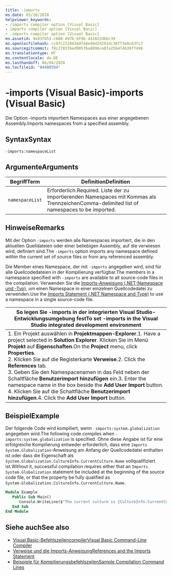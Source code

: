 ```yaml
---
title: -imports
ms.date: 03/10/2018
helpviewer_keywords:
- /imports compiler option [Visual Basic]
- imports compiler option [Visual Basic]
- -imports compiler option [Visual Basic]
ms.assetid: 9a93fb53-c080-497b-bf9b-441022dbbc39
ms.openlocfilehash: cc9fc222843bdfe8e49d2d291dc36ff3e0c63fc2
ms.sourcegitcommit: f8c270376ed905f6a8896ce0fe25b4f4b38ff498
ms.translationtype: HT
ms.contentlocale: de-DE
ms.lasthandoff: 06/04/2020
ms.locfileid: "84408594"
---
```

# <a name="-imports-visual-basic"></a><span data-ttu-id="9e71f-102">-imports (Visual Basic)</span><span class="sxs-lookup"><span data-stu-id="9e71f-102">-imports (Visual Basic)</span></span>
<span data-ttu-id="9e71f-103">Die Option -imports importiert Namespaces aus einer angegebenen Assembly.</span><span class="sxs-lookup"><span data-stu-id="9e71f-103">Imports namespaces from a specified assembly.</span></span>  
  
## <a name="syntax"></a><span data-ttu-id="9e71f-104">Syntax</span><span class="sxs-lookup"><span data-stu-id="9e71f-104">Syntax</span></span>  
  
```console  
-imports:namespaceList  
```  
  
## <a name="arguments"></a><span data-ttu-id="9e71f-105">Argumente</span><span class="sxs-lookup"><span data-stu-id="9e71f-105">Arguments</span></span>  
  
|<span data-ttu-id="9e71f-106">Begriff</span><span class="sxs-lookup"><span data-stu-id="9e71f-106">Term</span></span>|<span data-ttu-id="9e71f-107">Definition</span><span class="sxs-lookup"><span data-stu-id="9e71f-107">Definition</span></span>|  
|---|---|  
|`namespaceList`|<span data-ttu-id="9e71f-108">Erforderlich.</span><span class="sxs-lookup"><span data-stu-id="9e71f-108">Required.</span></span> <span data-ttu-id="9e71f-109">Liste der zu importierenden Namespaces mit Kommas als Trennzeichen</span><span class="sxs-lookup"><span data-stu-id="9e71f-109">Comma-delimited list of namespaces to be imported.</span></span>|  
  
## <a name="remarks"></a><span data-ttu-id="9e71f-110">Hinweise</span><span class="sxs-lookup"><span data-stu-id="9e71f-110">Remarks</span></span>  
 <span data-ttu-id="9e71f-111">Mit der Option `-imports` werden alle Namespaces importiert, die in den aktuellen Quelldateien oder einer beliebigen Assembly, auf die verwiesen wird, definiert sind.</span><span class="sxs-lookup"><span data-stu-id="9e71f-111">The `-imports` option imports any namespace defined within the current set of source files or from any referenced assembly.</span></span>  
  
 <span data-ttu-id="9e71f-112">Die Member eines Namespace, der mit `-imports` angegeben wird, sind für alle Quellcodedateien in der Kompilierung verfügbar.</span><span class="sxs-lookup"><span data-stu-id="9e71f-112">The members in a namespace specified with `-imports` are available to all source-code files in the compilation.</span></span> <span data-ttu-id="9e71f-113">Verwenden Sie die [Imports-Anweisung (.NET-Namespace und -Typ)](../../language-reference/statements/imports-statement-net-namespace-and-type.md), um einen Namespace in einer einzelnen Quellcodedatei zu verwenden.</span><span class="sxs-lookup"><span data-stu-id="9e71f-113">Use the [Imports Statement (.NET Namespace and Type)](../../language-reference/statements/imports-statement-net-namespace-and-type.md) to use a namespace in a single source-code file.</span></span>  
  
|<span data-ttu-id="9e71f-114">So legen Sie -imports in der integrierten Visual Studio-Entwicklungsumgebung fest</span><span class="sxs-lookup"><span data-stu-id="9e71f-114">To set -imports in the Visual Studio integrated development environment</span></span>|  
|---|  
|<span data-ttu-id="9e71f-115">1.  Ein Projekt auswählen in **Projektmappen-Explorer**.</span><span class="sxs-lookup"><span data-stu-id="9e71f-115">1.  Have a project selected in **Solution Explorer**.</span></span> <span data-ttu-id="9e71f-116">Klicken Sie im Menü **Projekt** auf **Eigenschaften**.</span><span class="sxs-lookup"><span data-stu-id="9e71f-116">On the **Project** menu, click **Properties**.</span></span> <br /><span data-ttu-id="9e71f-117">2.  Klicken Sie auf die Registerkarte **Verweise**.</span><span class="sxs-lookup"><span data-stu-id="9e71f-117">2.  Click the **References** tab.</span></span><br /><span data-ttu-id="9e71f-118">3.  Geben Sie den Namespacenamen in das Feld neben der Schaltfläche **Benutzerimport hinzufügen** ein.</span><span class="sxs-lookup"><span data-stu-id="9e71f-118">3.  Enter the namespace name in the box beside the **Add User Import** button.</span></span><br /><span data-ttu-id="9e71f-119">4.  Klicken Sie auf die Schaltfläche **Benutzerimport hinzufügen**.</span><span class="sxs-lookup"><span data-stu-id="9e71f-119">4.  Click the **Add User Import** button.</span></span>|  
  
## <a name="example"></a><span data-ttu-id="9e71f-120">Beispiel</span><span class="sxs-lookup"><span data-stu-id="9e71f-120">Example</span></span>  
 <span data-ttu-id="9e71f-121">Der folgende Code wird kompiliert, wenn `-imports:system.globalization` angegeben wird.</span><span class="sxs-lookup"><span data-stu-id="9e71f-121">The following code compiles when `-imports:system.globalization` is specified.</span></span> <span data-ttu-id="9e71f-122">Ohne diese Angabe ist für eine erfolgreiche Kompilierung entweder erforderlich, dass eine `Imports System.Globalization`-Anweisung am Anfang der Quellcodedatei enthalten ist oder dass die Eigenschaft als `System.Globalization.CultureInfo.CurrentCulture.Name` vollqualifiziert ist.</span><span class="sxs-lookup"><span data-stu-id="9e71f-122">Without it, successful compilation requires either that an `Imports System.Globalization` statement be included at the beginning of the source code file, or that the property be fully qualified as `System.Globalization.CultureInfo.CurrentCulture.Name`.</span></span>

```vb
Module Example
   Public Sub Main()
      Console.WriteLine($"The current culture is {CultureInfo.CurrentCulture.Name}")
   End Sub
End Module
```

## <a name="see-also"></a><span data-ttu-id="9e71f-123">Siehe auch</span><span class="sxs-lookup"><span data-stu-id="9e71f-123">See also</span></span>

- [<span data-ttu-id="9e71f-124">Visual Basic-Befehlszeilencompiler</span><span class="sxs-lookup"><span data-stu-id="9e71f-124">Visual Basic Command-Line Compiler</span></span>](index.md)
- [<span data-ttu-id="9e71f-125">Verweise und die Imports-Anweisung</span><span class="sxs-lookup"><span data-stu-id="9e71f-125">References and the Imports Statement</span></span>](../../programming-guide/program-structure/references-and-the-imports-statement.md)
- [<span data-ttu-id="9e71f-126">Beispiele für Kompilierungsbefehlszeilen</span><span class="sxs-lookup"><span data-stu-id="9e71f-126">Sample Compilation Command Lines</span></span>](sample-compilation-command-lines.md)
